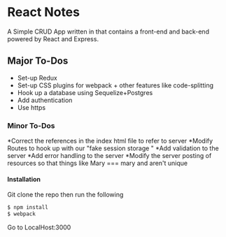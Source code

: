 # React Notes

A Simple CRUD App written in that contains a front-end and back-end powered by
React and Express.

## Major To-Dos
* Set-up Redux
* Set-up CSS plugins for webpack + other features like code-splitting
* Hook up a database using Sequelize+Postgres
* Add authentication
* Use https

### Minor To-Dos
*Correct the references in the index html file to refer to server
*Modify Routes to hook up with our "fake session storage "
*Add validation to the server
*Add error handling to the server
*Modify the server posting of resources so that things like Mary === mary and aren't unique


#### Installation
Git clone the repo then run the following

```sh
$ npm install
$ webpack
```

Go to LocalHost:3000
